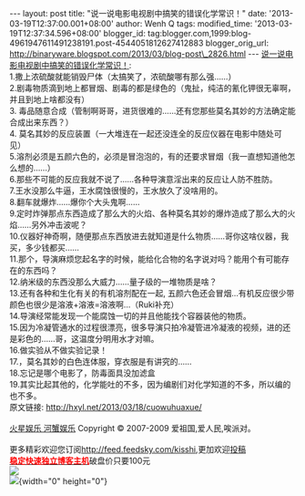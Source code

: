 --- layout: post title: "说一说电影电视剧中搞笑的错误化学常识！" date:
'2013-03-19T12:37:00.001+08:00' author: Wenh Q tags: modified\_time:
'2013-03-19T12:37:34.596+08:00' blogger\_id:
tag:blogger.com,1999:blog-4961947611491238191.post-4544051812627412883
blogger\_orig\_url:
http://binaryware.blogspot.com/2013/03/blog-post\_2826.html ---
[说一说电影电视剧中搞笑的错误化学常识！](http://hxyl.net/2013/03/18/cuowuhuaxue/):\
1.撒上浓硫酸就能销毁尸体（太搞笑了，浓硫酸哪有那么强……）\
2.剧毒物质滴到地上都冒烟、剧毒的都是绿色的（鬼扯，纯洁的氰化钾很无辜啊，并且到地上啥都没有）\
3.
毒品随意合成（管制啊哥哥，进货很难的……还有您那些莫名其妙的方法确定能合成出来东西？）\
4.
莫名其妙的反应装置（一大堆连在一起还没连全的反应仪器在电影中随处可见）\
5.溶剂必须是五颜六色的，必须是冒泡泡的，有的还要求冒烟（我一直想知道他怎么想的……）\
6.那些不可能的反应我就不说了……各种导演意淫出来的反应让人防不胜防。\
7.王水没那么牛逼，王水腐蚀很慢的，王水放久了没啥用的。\
8.翻车就爆炸……爆你个大头鬼啊……\
9.定时炸弹那点东西造成了那么大的火焰、各种莫名其妙的爆炸造成了那么大的火焰……另外冲击波呢？\
10.仪器好神奇啊，随便那点东西放进去就知道是什么物质……哥你这啥仪器，我买，多少钱都买……\
11.那个，导演麻烦您起名字的时候，能给化合物的名字说对吗？能用个有可能存在的东西吗？\
12.纳米级的东西没那么大威力……量子级的一堆物质是啥？\
13.还有各种和生化有关的有机溶剂配在一起,
五颜六色还会冒烟…有机反应很少带颜色也很少是溶液+溶液=溶液啊…（Ruki补充）\
14.导演经常能发现一个能腐蚀一切的并且他能找个容器装他的物质。\
15.因为冷凝管通水的过程很漂亮，很多导演只拍冷凝管进冷凝液的视频，进的还是彩色的……哥，这温度分明用水才对嘛。\
16.做实验从不做实验记录！\
17.，莫名其妙的白色连体服，穿衣服是有讲究的……\
18.忘记是哪个电影了，防毒面具没加滤盒\
19.其实比起其他的，化学能吐的不多，因为编剧们对化学知道的不多，所以编的也不多。\
原文链接: <http://hxyl.net/2013/03/18/cuowuhuaxue/>\
\
[火星娱乐 河蟹娱乐](http://hxyl.net/) Copyright © 2007-2009
爱祖国,爱人民,唉派对。\
\
更多精彩欢迎您订阅<http://feed.feedsky.com/kisshi>,更加欢迎[投稿](http://hxyl.net/delivery/)\
[**<span
style="color: red;">稳定快速独立博客主机</span>**](http://www.gegehost.com/)破盘价只要100元\
![](http://img.tongji.linezing.com/922164/tongji.gif)\
![](http://www1.feedsky.com/t1/723412665/kisshi/feedsky/s.gif?r=http://hxyl.net/2013/03/18/cuowuhuaxue/){width="0"
height="0"}
